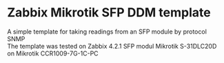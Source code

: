 # Zabbix Mikrotik SFP DDM template
A simple template for taking readings from an SFP module by protocol SNMP<br>
The template was tested on Zabbix 4.2.1 SFP modul Mikrotik S-31DLC20D on Mikrotik CCR1009-7G-1C-PC
